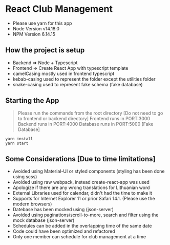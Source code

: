 # React Club Management

- Please use yarn for this app
- Node Version v14.18.0
- NPM Version 6.14.15

## How the project is setup

- Backend => Node + Typescript
- Frontend => Create React App with typescript template
- camelCasing mostly used in frontend typescript
- kebab-casing used to represent the folder except the utilities folder
- snake-casing used to represent fake schema (fake database)

## Starting the App

> Please run the commands from the root directory [Do not need to go to frontend or backend directory]
> Frontend runs in PORT:3000
> Backend runs in PORT:4000
> Database runs in PORT:5000 [Fake Database]

```shell
yarn install
yarn start
```

## Some Considerations [Due to time limitations]

- Avoided using Material-UI or styled components (styling has been done using scss)
- Avoided using raw webpack, instead create-react-app was used
- Apologize if there are any wrong translations for Lithuanian word
- External Libraries used for calendar, didn't had the time to make it
- Supports for Internet Explorer 11 or prior Safari 14.1. (Please use the modern browsers)
- Datebase has been mocked using (json-server)
- Avoided using paginations/scroll-to-more, search and filter using the mock database (json-server)
- Schedules can be added in the overlapping time of the same date
- Code could have been optimized and refactored
- Only one member can schedule for club management at a time